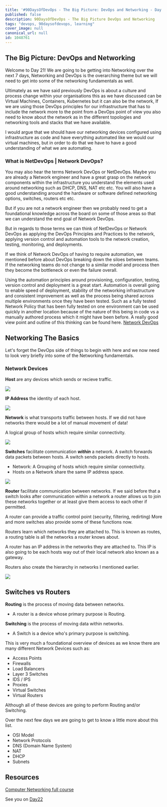 ```yaml
---
title: '#90DaysOfDevOps - The Big Picture: DevOps and Networking - Day 21'
published: false
description: 90DaysOfDevOps - The Big Picture DevOps and Networking
tags: "devops, 90daysofdevops, learning"
cover_image: null
canonical_url: null
id: 1048761
---
```

## The Big Picture: DevOps and Networking

Welcome to Day 21! We are going to be getting into Networking over the next 7 days, Networking and DevOps is the overarching theme but we will need to get into some of the networking fundamentals as well. 

Ultimately as we have said previously DevOps is about a culture and process change within your organisations this as we have discussed can be Virtual Machines, Containers, Kubernetes but it can also be the network, If we are using those DevOps principles for our infrastructure that has to include the network more to the point from a DevOps point of view you also need to know about the network as in the different topologies and networking tools and stacks that we have available. 

I would argue that we should have our networking devices configured using infrastructure as code and have everything automated like we would our virtual machines, but in order to do that we have to have a good understanding of what we are automating. 

### What is NetDevOps | Network DevOps?

You may also hear the terms Network DevOps or NetDevOps. Maybe you are already a Network engineer and have a great grasp on the network components within the infrastructure you understand the elements used around networking such as DHCP, DNS, NAT etc etc. You will also have a good understanding around the hardware or software defined networking options, switches, routers etc etc. 

But if you are not a network engineer then we probably need to get a foundational knowledge across the board on some of those areas so that we can understand the end goal of Network DevOps. 

But in regards to those terms we can think of NetDevOps or Network DevOps as applying the DevOps Principles and Practices to the network, applying version control and automation tools to the network creation, testing, monitoring, and deployments. 

If we think of Network DevOps of having to require automation, we mentioned before about DevOps breaking down the siloes between teams. If the networking teams do not change to a similar model and process then they become the bottleneck or even the failure overall. 

Using the automation principles around provisioning, configuration, testing, version control and deployment is a great start. Automation is overall going to enable speed of deployment, stability of the networking infrastructure and consistent improvement as well as the process being shared across multiple environments once they have been tested. Such as a fully tested Network Policy that has been fully tested on one environment can be used quickly in another location because of the nature of this being in code vs a manually authored process which it might have been before. 
A really good view point and outline of this thinking can be found here. [Network DevOps](https://www.thousandeyes.com/learning/techtorials/network-devops)

## Networking The Basics 

Let's forget the DevOps side of things to begin with here and we now need to look very briefly into some of the Networking fundamentals. 

### Network Devices 

**Host** are any devices which sends or recieve traffic. 

![](Images/Day21_Networking1.png)

**IP Address** the identity of each host. 

![](Images/Day21_Networking2.png)

**Network** is what transports traffic between hosts. If we did not have networks there would be a lot of manual movement of data! 

A logical group of hosts which require similar connectivity. 

![](Images/Day21_Networking3.png)

**Switches** facilitate communication ***within*** a network. A switch forwards data packets between hosts. A switch sends packets directly to hosts. 

- Network: A Grouping of hosts which require similar connectivity. 
- Hosts on a Network share the same IP address space. 

![](Images/Day21_Networking4.png)

**Router** facilitate communication between networks. If we said before that a switch looks after communication within a network a router allows us to join these networks together or at least give them access to each other if permitted. 

A router can provide a traffic control point (security, filtering, redirting) More and more switches also provide some of these functions now. 

Routers learn which networks they are attached to. This is known as routes, a routing table is all the networks a router knows about. 

A router has an IP address in the networks they are attached to. This IP is also going to be each hosts way out of their local network also known as a gateway. 

Routers also create the hierarchy in networks I mentioned earlier. 

![](Images/Day21_Networking5.png)

## Switches vs Routers 

**Routing** is the process of moving data between networks. 
    
- A router is a device whose primary purpose is Routing.

**Switching** is the process of moving data within networks. 

- A Switch is a device who's primary purpose is switching. 

This is very much a foundational overview of devices as we know there are many different Network Devices such as: 

- Access Points 
- Firewalls 
- Load Balancers 
- Layer 3 Switches
- IDS / IPS 
- Proxies 
- Virtual Switches 
- Virtual Routers 

Although all of these devices are going to perform Routing and/or Switching. 

Over the next few days we are going to get to know a little more about this list. 

- OSI Model 
- Network Protocols 
- DNS (Domain Name System)
- NAT 
- DHCP
- Subnets 

## Resources 

[Computer Networking full course](https://www.youtube.com/watch?v=IPvYjXCsTg8)

See you on [Day22](day22.md)
